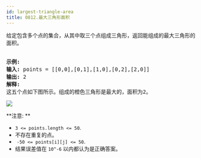 ```yaml
---
id: largest-triangle-area
title: 0812.最大三角形面积
---
```

给定包含多个点的集合，从其中取三个点组成三角形，返回能组成的最大三角形的面积。


<pre><br/><strong>示例:</strong><br/><strong>输入:</strong> points = [[0,0],[0,1],[1,0],[0,2],[2,0]]<br/><strong>输出:</strong> 2<br/><strong>解释:</strong> <br/>这五个点如下图所示。组成的橙色三角形是最大的，面积为2。<br/></pre>

![](https://s3-lc-upload.s3.amazonaws.com/uploads/2018/04/04/1027.png)

**注意: **


- <code>3 &lt;= points.length &lt;= 50</code>.
- 不存在重复的点。
-  <code>-50 &lt;= points[i][j] &lt;= 50</code>.
- 结果误差值在 <code>10^-6</code> 以内都认为是正确答案。
